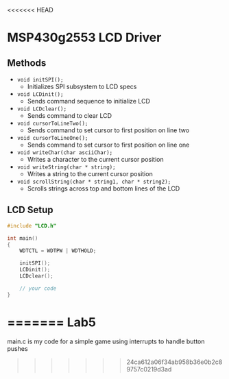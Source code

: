 <<<<<<< HEAD
# MSP430g2553 LCD Driver

## Methods

- `void initSPI();`
	- Initializes SPI subsystem to LCD specs
- `void LCDinit();`
	- Sends command sequence to initialize LCD
- `void LCDclear();`
	- Sends command to clear LCD
- `void cursorToLineTwo();`
	- Sends command to set cursor to first position on line two
- `void cursorToLineOne();`
	- Sends command to set cursor to first position on line one
- `void writeChar(char asciiChar);`
	- Writes a character to the current cursor position
- `void writeString(char * string);`
	- Writes a string to the current cursor position
- `void scrollString(char * string1, char * string2);`
	- Scrolls strings across top and bottom lines of the LCD

## LCD Setup

```c
#include "LCD.h"

int main()
{
	WDTCTL = WDTPW | WDTHOLD;

	initSPI();
	LCDinit();
	LCDclear();

	// your code
}
```
=======
Lab5
====
main.c is my code for a simple game using interrupts to handle button pushes

>>>>>>> 24ca612a06f34ab958b36e0b2c89757c0219d3ad

